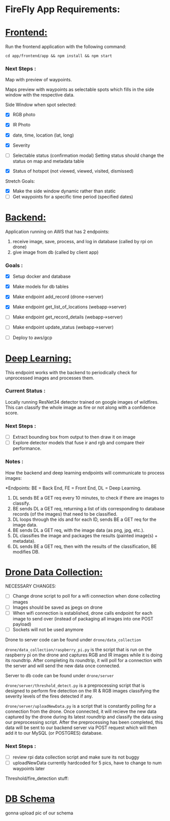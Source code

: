 # FireFly App Requirements:


# <u> Frontend: </u>

Run the frontend application with the following command:

`cd app/frontend/app && npm install && npm start`

### <b> Next Steps </B>:

Map with preview of waypoints.

Maps preview with waypoints as selectable spots which fills in the side window with the respective data.

Side Window when spot selected:
- [X] RGB photo
- [X] IR Photo
- [X] date, time, location (lat, long)
- [X] Severity
- [ ] Selectable status (confirmation modal) Setting status should change the status on map and metadata table
- [X] Status of hotspot (not viewed, viewed, visited, dismissed)


Stretch Goals:
- [x] Make the side window dynamic rather than static
- [ ] Get waypoints for a specific time period (specified dates)

# <u> Backend: </u>

Application running on AWS that has 2 endpoints:
1) receive image, save, process, and log in database (called by rpi on drone)
2) give image from db (called by client app)

### <b> Goals </B>:
- [x] Setup docker and database
- [x] Make models for db tables
- [x] Make endpoint add_record (drone->server)
- [x] Make endpoint get_list_of_locations (webapp->server)
- [ ] Make endpoint get_record_details (webapp->server)
- [ ] Make endpoint update_status (webapp->server)
- [ ] Deploy to aws/gcp


# <u> Deep Learning: </u>
This endpoint works with the backend to periodically check for unprocessed images and processes them.

### <b> Current Status </B>:
Locally running ResNet34 detector trained on google images of wildfires.
This can classify the whole image as fire or not along with a confidence score.

### <b> Next Steps </B>:
- [ ] Extract bounding box from output to then draw it on image
- [ ] Explore detector models that fuse ir and rgb and compare their performance.

### <b> Notes </B>:

How the backend and deep learning endpoints will communicate to process images:

*Endpoints: BE = Back End, FE = Front End, DL = Deep Learning.
1. DL sends BE a GET req every 10 minutes, to check if there are images to classify.
2. BE sends DL a GET req, returning a list of ids corresponding to database records
    (of the images) that need to be classified.
3. DL loops through the ids and for each ID, sends BE a GET req for the image data.
4. BE sends DL a GET req, with the image data (as png, jpg, etc.).
5. DL classifies the image and packages the results (painted image(s) + metadata).
6. DL sends BE a GET req, then with the results of the classification, BE modifies DB.

# <u> Drone Data Collection: </u>
NECESSARY CHANGES:
- [ ] Change drone script to poll for a wifi connection when done collecting images
- [ ] Images should be saved as jpegs on drone
- [ ] When wifi connection is established, drone calls endpoint for each image to send over (instead of packaging all images into one POST payload)
- [ ] Sockets will not be used anymore

Drone to server code can be found under `drone/data_collection`

`drone/data_collection/raspberry_pi.py` is the script that is run on the raspberry pi on the drone and captures RGB and IR images while it is doing its roundtrip. After completing its roundtrip, it will poll for a connection with the server and will send the new data once connected.

Server to db code can be found under `drone/server`

`drone/server/threshold_detect.py` is a preprocessing script that is designed to perform fire detection on the IR & RGB images classifying the severity levels of the fires detected if any.

`drone/server/uploadNewData.py` is a script that is constantly polling for a connection from the drone. Once connected, it will recieve the new data captured by the drone during its latest roundtrip and classify the data using our preprocessing script. After the preprocessing has been completed, this data will be sent to our backend server via POST request which will then add it to our MySQL (or POSTGRES) database.

### <b> Next Steps </B>:

- [ ] review rpi data collection script and make sure its not buggy
- [ ] uploadNewData currently hardcoded for 5 pics, have to change to num waypoints later

Threshold/fire_detection stuff:

# <u> DB Schema </u>

gonna upload pic of our schema
